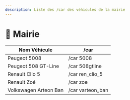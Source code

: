 ```yaml
---
description: Liste des /car des véhicules de la mairie
---
```


# 🏦 Mairie

| Nom Véhicule          | /car              |
| --------------------- | ----------------- |
| Peugeot 5008          | /car 5008         |
| Peugeot 508 GT-Line   | /car 508gtline    |
| Renault Clio 5        | /car ren\_clio\_5 |
| Renault Zoé           | /car zoe          |
| Volkswagen Arteon Ban | /car varteon\_ban |
